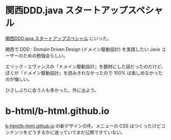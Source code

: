# 関西DDD.java スタートアップスペシャル

[関西DDD.java スタートアップスペシャル](http://kansaiddd.connpass.com/event/17737/) にいった。

関西で DDD : Domain Driven Design (ドメイン駆動設計) を実践したい Java ユーザーのための勉強会らしい。

エリック・エヴァンスの『ドメイン駆動設計』を題材にした話だったのだけど、ぼくが『ドメイン駆動設計』を読みきれなかったので 100% は楽しめなかったのが悔しい。

ひさしぶりに会う人も多かった。外に出よう。

# b-html/b-html.github.io

[b-html/b-html.github.io][] の新デザインの件。メニューの CSS はつくったけどコンテンツをどうするかに迷っていてまだ公開できていない。

[b-html/b-html.github.io]: https://github.com/b-html/b-html.github.io
